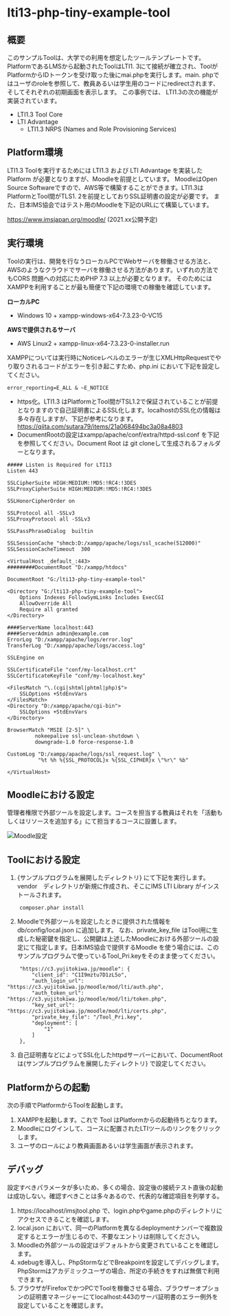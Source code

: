 # lti13-php-tiny-example-tool

## 概要

このサンプルToolは、大学での利用を想定したツールテンプレートです。PlatformであるLMSから起動されたToolはLTI1.
3にて接続が確立され、ToolがPlatformからIDトークンを受け取った後にmai.phpを実行します。main.
phpではユーザのroleを参照して、教員あるいは学生用のコードにredirectされます、そしてそれぞれの初期画面を表示します。
この事例では、 LTI1.3の次の機能が実装されています。
- LTI1.3 Tool Core
- LTI Advantage
  - LTI1.3 NRPS (Names and Role Provisioning Services)

## Platform環境

LTI1.3 Toolを実行するためには LTI1.3 および LTI Advantage を実装したPlatform が必要となりますが、Moodleを前提としています。 
MoodleはOpen Source Softwareですので、AWS等で構築することができます。LTI1.3はPlatformとTool間がTLS1.
2を前提としておりSSL証明書の設定が必要です。
また、日本IMS協会ではテスト用のMoodleを下記のURLにて構築しています。

https://www.imsjapan.org/moodle/ (2021.xx公開予定)

## 実行環境

Toolの実行は、開発を行なうローカルPCでWebサーバを稼働させる方法と、AWSのようなクラウドでサーバを稼働させる方法があります。いずれの方法でもCORS 問題への対応にためPHP 7.3 
以上が必要となります。
そのためには XAMPPを利用することが最も簡便で下記の環境での稼働を確認しています。

**ローカルPC**
- Windows 10 + xampp-windows-x64-7.3.23-0-VC15

**AWSで提供されるサーバ** 
- AWS Linux2 + xampp-linux-x64-7.3.23-0-installer.run

XAMPPについては実行時にNoticeレベルのエラーが生じXMLHttpRequestでやり取りされるコードがエラーを引き起こすため、php.ini において下記を設定してください。

```
error_reporting=E_ALL & ~E_NOTICE
```

- https化。LTI1.3
  はPlatformとTool間がTSL1.2で保証されていることが前提となりますので自己証明書によるSSL化します。localhostのSSL化の情報は多々存在しますが、下記が参考になります。
  https://qiita.com/sutara79/items/21a068494bc3a08a4803
- DocumentRootの設定はxampp/apache/conf/extra/httpd-ssl.conf を下記を参照してください。Document Root は git
  cloneして生成されるフォルダーとなります。

```
##### Listen is Required for LTI13
Listen 443

SSLCipherSuite HIGH:MEDIUM:!MD5:!RC4:!3DES
SSLProxyCipherSuite HIGH:MEDIUM:!MD5:!RC4:!3DES

SSLHonorCipherOrder on 

SSLProtocol all -SSLv3
SSLProxyProtocol all -SSLv3

SSLPassPhraseDialog  builtin

SSLSessionCache "shmcb:D:/xampp/apache/logs/ssl_scache(512000)"
SSLSessionCacheTimeout  300

<VirtualHost _default_:443>
#########DocumentRoot "D:/xampp/htdocs"

DocumentRoot "G:/lti13-php-tiny-example-tool"

<Directory "G:/lti13-php-tiny-example-tool">
    Options Indexes FollowSymLinks Includes ExecCGI
    AllowOverride All
    Require all granted
</Directory>

####ServerName localhost:443
####ServerAdmin admin@example.com
ErrorLog "D:/xampp/apache/logs/error.log"
TransferLog "D:/xampp/apache/logs/access.log"

SSLEngine on

SSLCertificateFile "conf/my-localhost.crt"
SSLCertificateKeyFile "conf/my-localhost.key"

<FilesMatch "\.(cgi|shtml|phtml|php)$">
    SSLOptions +StdEnvVars
</FilesMatch>
<Directory "D:/xampp/apache/cgi-bin">
    SSLOptions +StdEnvVars
</Directory>

BrowserMatch "MSIE [2-5]" \
         nokeepalive ssl-unclean-shutdown \
         downgrade-1.0 force-response-1.0

CustomLog "D:/xampp/apache/logs/ssl_request.log" \
          "%t %h %{SSL_PROTOCOL}x %{SSL_CIPHER}x \"%r\" %b"

</VirtualHost>       
```

## Moodleにおける設定

管理者権限で外部ツールを設定します。コースを担当する教員はそれを「活動もしくはリソースを追加する」にて担当するコースに設置します。

![Moodle設定](IMSJapan/Moodle_setting.jpg)

## Toolにおける設定

1. {サンプルプログラムを展開したディレクトリ} にて下記を実行します。vendor　ディレクトリが新規に作成され、そこにIMS LTI Library がインストールされます。
```
    composer.phar install
```
2. Moodleで外部ツールを設定したときに提供された情報を db/config/local.json に追加します。
なお、private_key_file はTool用に生成した秘密鍵を指定し、公開鍵は上述したMoodleにおける外部ツールの設定にて指定します。日本IMS協会で提供するMoodle
を使う場合には、このサンプルプログラムで使っているTool_Pri.keyをそのまま使ってください。
```
    "https://c3.yujitokiwa.jp/moodle": {
        "client_id": "C1I9mztu7D1zL5o",
        "auth_login_url": "https://c3.yujitokiwa.jp/moodle/mod/lti/auth.php",
        "auth_token_url": "https://c3.yujitokiwa.jp/moodle/mod/lti/token.php",
        "key_set_url": "https://c3.yujitokiwa.jp/moodle/mod/lti/certs.php",
        "private_key_file": "/Tool_Pri.key",
        "deployment": [
            "1"
        ]
    },
```
3. 自己証明書などによってSSL化したhttpdサーバーにおいて、DocumentRootは{サンプルプログラムを展開したディレクトリ} で設定してください。

## Platformからの起動

次の手順でPlatformからToolを起動します。

1. XAMPPを起動します。これで Tool はPlatformからの起動待ちとなります。
1. Moodleにログインして、コースに配置されたLTIツールのリンクをクリックします。
1. ユーザのロールにより教員画面あるいは学生画面が表示されます。


## デバッグ

設定すべきパラメータが多いため、多くの場合、設定後の接続テスト直後の起動は成功しない。確認すべきことは多々あるので、代表的な確認項目を列挙する。

1. https://localhost/imsjtool.php で、login.phpやgame.phpのディレクトリにアクセスできることを確認します。
1. local.json において、同一のPlatformを異なるdeploymentナンバーで複数設定するとエラーが生じるので、不要なエントリは削除してください。
1. Moodleの外部ツールの設定はデフォルトから変更されていることを確認します。
1. xdebugを導入し、PhpStormなどでBreakpointを設定してデバッグします。PhpStormはアカデミックユーザの場合、所定の手続きをすれば無償で利用できます。
1. ブラウザがFirefoxでかつPCでToolを稼働させる場合、ブラウザーオプションの証明書マネージャーにてlocalhost:443のサーバ証明書のエラー例外を設定していることを確認します。


